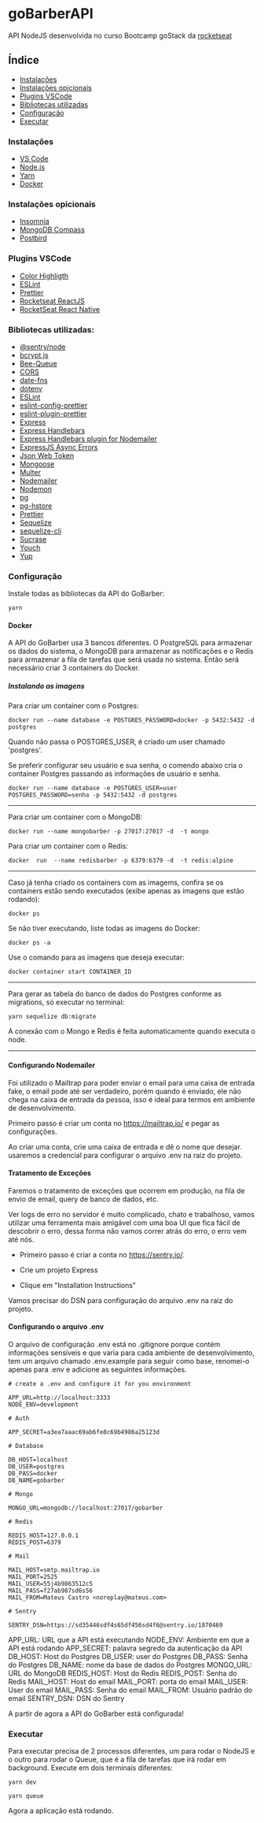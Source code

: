 # goBarberAPI

API NodeJS desenvolvida no curso Bootcamp goStack da [rocketseat](https://rocketseat.com.br/)

## Índice

- [Instalações](#instalações)
- [Instalações opicionais](#instalações-opicionais)
- [Plugins VSCode](#plugins-vscode)
- [Bibliotecas utilizadas](#bibliotecas-utilizadas)
- [Configuração](#configuração)
- [Executar](#executar)

### Instalações

- [VS Code](https://code.visualstudio.com/)
- [Node.js](https://nodejs.org/)
- [Yarn](https://yarnpkg.com/)
- [Docker](https://www.docker.com/)

### Instalações opicionais

- [Insomnia](https://insomnia.rest/)
- [MongoDB Compass](https://www.mongodb.com/products/compass)
- [Postbird](https://electronjs.org/apps/postbird)

### Plugins VSCode

- [Color Highligth](https://marketplace.visualstudio.com/items?itemName=naumovs.color-highlight)
- [ESLint](https://marketplace.visualstudio.com/items?itemName=dbaeumer.vscode-eslint)
- [Prettier](https://marketplace.visualstudio.com/items?itemName=esbenp.prettier-vscode)
- [Rocketseat ReactJS](https://marketplace.visualstudio.com/items?itemName=rocketseat.RocketseatReactJS)
- [RocketSeat React Native](https://marketplace.visualstudio.com/items?itemName=rocketseat.RocketseatReactNative)

### Bibliotecas utilizadas:

- [@sentry/node](https://github.com/osvaldokalvaitir/projects-settings/blob/master/nodejs/libs/@sentry-node.md)
- [bcrypt.js](https://github.com/osvaldokalvaitir/projects-settings/blob/master/nodejs/libs/bcryptjs.md)
- [Bee-Queue](https://github.com/osvaldokalvaitir/projects-settings/blob/master/nodejs/libs/bee-queue.md)
- [CORS](https://github.com/osvaldokalvaitir/projects-settings/blob/master/nodejs/libs/cors.md)
- [date-fns](https://github.com/osvaldokalvaitir/projects-settings/blob/master/nodejs/libs/date-fns.md)
- [dotenv](https://github.com/osvaldokalvaitir/projects-settings/blob/master/nodejs/libs/dotenv.md)
- [ESLint](https://github.com/osvaldokalvaitir/projects-settings/blob/master/nodejs/libs/eslint.md)
- [eslint-config-prettier](https://github.com/osvaldokalvaitir/projects-settings/blob/master/nodejs/libs/eslint-config-prettier.md)
- [eslint-plugin-prettier](https://github.com/osvaldokalvaitir/projects-settings/blob/master/nodejs/libs/eslint-plugin-prettier.md)
- [Express](https://github.com/osvaldokalvaitir/projects-settings/blob/master/nodejs/libs/express.md)
- [Express Handlebars](https://github.com/osvaldokalvaitir/projects-settings/blob/master/nodejs/libs/express-handlebars.md)
- [Express Handlebars plugin for Nodemailer](https://github.com/osvaldokalvaitir/projects-settings/blob/master/nodejs/libs/nodemailer-express-handlebars.md)
- [ExpressJS Async Errors](https://github.com/osvaldokalvaitir/projects-settings/blob/master/nodejs/libs/express-async-errors.md)
- [Json Web Token](https://github.com/osvaldokalvaitir/projects-settings/blob/master/nodejs/libs/jsonwebtoken.md)
- [Mongoose](https://github.com/osvaldokalvaitir/projects-settings/blob/master/nodejs/libs/mongoose.md)
- [Multer](https://github.com/osvaldokalvaitir/projects-settings/blob/master/nodejs/libs/multer.md)
- [Nodemailer](https://github.com/osvaldokalvaitir/projects-settings/blob/master/nodejs/libs/nodemailer.md)
- [Nodemon](https://github.com/osvaldokalvaitir/projects-settings/blob/master/nodejs/libs/nodemon.md)
- [pg](https://github.com/osvaldokalvaitir/projects-settings/blob/master/nodejs/libs/pg.md)
- [pg-hstore](https://github.com/osvaldokalvaitir/projects-settings/blob/master/nodejs/libs/pg-hstore.md)
- [Prettier](https://github.com/osvaldokalvaitir/projects-settings/blob/master/nodejs/libs/prettier.md)
- [Sequelize](https://github.com/osvaldokalvaitir/projects-settings/blob/master/nodejs/libs/sequelize.md)
- [sequelize-cli](https://github.com/osvaldokalvaitir/projects-settings/blob/master/nodejs/libs/sequelize-cli.md)
- [Sucrase](https://github.com/osvaldokalvaitir/projects-settings/blob/master/nodejs/libs/sucrase.md)
- [Youch](https://github.com/osvaldokalvaitir/projects-settings/blob/master/nodejs/libs/youch.md)
- [Yup](https://github.com/osvaldokalvaitir/projects-settings/blob/master/nodejs/libs/yup.md)

### Configuração

Instale todas as bibliotecas da API do GoBarber:

```
yarn
```

#### Docker

A API do GoBarber usa 3 bancos diferentes. O PostgreSQL para armazenar os dados
do sistema, o MongoDB para armazenar as notificações e o Redis para armazenar a
fila de tarefas que será usada no sistema. Então será necessário criar 3 containers
do Docker.

##### Instalando as imagens

Para criar um container com o Postgres:

```
docker run --name database -e POSTGRES_PASSWORD=docker -p 5432:5432 -d postgres
```

Quando não passa o POSTGRES_USER, é criado um user chamado 'postgres'.

Se preferir configurar seu usuário e sua senha, o comendo abaixo cria o container Postgres passando as informações de usuário e senha.

```
docker run --name database -e POSTGRES_USER=user POSTGRES_PASSWORD=senha -p 5432:5432 -d postgres
```

---

Para criar um container com o MongoDB:

```
docker run --name mongobarber -p 27017:27017 -d  -t mongo
```

Para criar um container com o Redis:

```
docker  run  --name redisbarber -p 6379:6379 -d  -t redis:alpine
```

---

Caso já tenha criado os containers com as imagems, confira se os containers
estão sendo executados (exibe apenas as imagens que estão rodando):

```
docker ps
```

Se não tiver executando, liste todas as imagens do Docker:

```
docker ps -a
```

Use o comando para as imagens que deseja executar:

```
docker container start CONTAINER_ID
```

---

Para gerar as tabela do banco de dados do Postgres conforme as migrations, só executar no terminal:

```
yarn sequelize db:migrate
```

A conexão com o Mongo e Redis é feita automaticamente quando executa o node.

---

#### Configurando Nodemailer

Foi utilizado o Mailtrap para poder enviar o email para uma caixa de entrada fake, o email pode até ser verdadeiro, porém quando é enviado, ele não chega na caixa de entrada da pessoa, isso é ideal para termos em ambiente de desenvolvimento.

Primeiro passo é criar um conta no https://mailtrap.io/ e pegar as configurações.

Ao criar uma conta, crie uma caixa de entrada e dê o nome que desejar. usaremos a
credencial para configurar o arquivo .env na raiz do projeto.

#### Tratamento de Exceções

Faremos o tratamento de exceções que ocorrem em produção, na fila de envio de email, query de banco de dados, etc.

Ver logs de erro no servidor é muito complicado, chato e trabalhoso, vamos utilizar uma ferramenta mais amigável com uma boa UI que fica fácil de descobrir o erro, dessa forma não vamos correr atrás do erro, o erro vem até nós.

- Primeiro passo é criar a conta no https://sentry.io/.

- Crie um projeto Express

- Clique em "Installation Instructions"

Vamos precisar do DSN para configuração do arquivo .env na raiz do projeto.

#### Configurando o arquivo .env

O arquivo de configuração .env está no .gitignore porque contém informações sensíveis e
que varia para cada ambiente de desenvolvimento, tem um arquivo chamado .env.example para
seguir como base, renomei-o apenas para .env e adicione as seguintes informações.

```
# create a .env and configure it for you environment

APP_URL=http://localhost:3333
NODE_ENV=development

# Auth

APP_SECRET=a3ea7aaac69ab6fe8c69b4986a25123d

# Database

DB_HOST=localhost
DB_USER=postgres
DB_PASS=docker
DB_NAME=gobarber

# Mongo

MONGO_URL=mongodb://localhost:27017/gobarber

# Redis

REDIS_HOST=127.0.0.1
REDIS_POST=6379

# Mail

MAIL_HOST=smtp.mailtrap.io
MAIL_PORT=2525
MAIL_USER=55j4b9863512c5
MAIL_PASS=f27ab987sd6s56
MAIL_FROM=Mateus Castro <noreplay@mateus.com>

# Sentry

SENTRY_DSN=https://sd35446sdf4s65df456sd4f6@sentry.io/1870469
```

APP_URL: URL que a API está executando
NODE_ENV: Ambiente em que a API está rodando
APP_SECRET: palavra segredo da autenticação da API
DB_HOST: Host do Postgres
DB_USER: user do Postgres
DB_PASS: Senha do Postgres
DB_NAME: nome da base de dados do Postgres
MONGO_URL: URL do MongoDB
REDIS_HOST: Host do Redis
REDIS_POST: Senha do Redis
MAIL_HOST: Host do email
MAIL_PORT: porta do email
MAIL_USER: User do email
MAIL_PASS: Senha do email
MAIL_FROM: Usuário padrão do email
SENTRY_DSN: DSN do Sentry

A partir de agora a API do GoBarber está configurada!

### Executar

Para executar precisa de 2 processos diferentes, um para rodar o NodeJS e o outro
para rodar o Queue, que é a fila de tarefas que irá rodar em background. Execute em
dois terminais diferentes:

```
yarn dev
```

```
yarn queue
```

Agora a aplicação está rodando.
